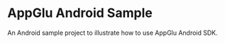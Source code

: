 AppGlu Android Sample
=====================

An Android sample project to illustrate how to use AppGlu Android SDK.